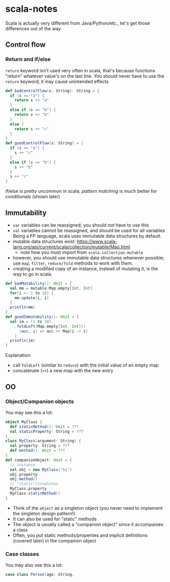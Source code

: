 # scala-notes

Scala is actually very different from Java/Python/etc., let's get those differences out of the way

## Control flow
### Return and if/else
`return` keyword isn't used very often in scala, that's because functions "return" whatever
value's on the last line. You should never have to use the `return` keyword; it may cause unintended effects
```scala
def badControlFlow(s: String): String = {
  if (s == "a") {
    return s ++ "a"
  }
  else if (s == "b") {
    return s ++ "b"
  }
  else {
    return s ++ "c"
  }
}
def goodControlFlow(s: String) = {
  if (s == "a") {
    s ++ "c"
  }
  else if (s == "b") {
    s ++ "b"
  }
  s ++ "c"
}
```
if/else is pretty uncommon in scala; _pattern matching_ is much better for conditionals (shown later)

## Immutability
- `var` variables can be reassigned; you should _not_ have to use this
- `val` variables cannot be reassigned, and should be used for all variables
Being a FP language, scala uses immutable data structures by default.
- mutable data structures exist: https://www.scala-lang.org/api/current/scala/collection/mutable/Map.html
  - note how you must import from `scala.collection.mutable`
- however, you should use immutable data structures whenever possible; use `map`, `filter`, `reduce/fold` methods to work with them.
- creating a modified copy of an instance, instead of mutating it, is the way to go in scala.
```scala
def badMutability(): Unit = {
  val mm = mutable.Map.empty[Int, Int]
  for(i <- 1 to 10) {
    mm.update(i, i)
  }
  println(mm)
}
def goodImmutability(): Unit = {
  val im = (1 to 10)
    .foldLeft(Map.empty[Int, Int])(
      (acc, i) => acc ++ Map(i -> i)
    )
  println(im)
}
```
Explanation:
- call `foldLeft` (similar to `reduce`) with the initial value of an empty map
- concatenate (`++`) a new map with the new entry

## OO
### Object/Companion objects
You may see this a lot:
```scala
object MyClass {
  def staticMethod(): Unit = ???
  val staticProperty: String = ???
}
class MyClass(argument: String) {
  val property: String = ???
  def method(): Unit = ???
}
def companionObject: Unit = {
  // instance
  val obj = new MyClass("hi")
  obj.property
  obj.method()
  // "static"/singleton
  MyClass.property
  MyClass.staticMethod()
}
```
- Think of the `object` as a singleton object (you never need to implement the singleton design pattern!)
- It can also be used for "static" methods
- The object is usually called a "companion object" since it accompanies a class
- Often, you put static methods/properties and implicit definitions (covered later) in the companion object

### Case classes
You may also see this a lot:
```scala
case class Person(age: String, 
```
